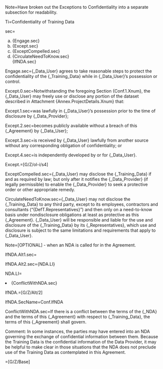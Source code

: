Note=Have broken out the Exceptions to Confidentiality into a separate subsection for readability.

Ti=Confidentiality of Training Data

sec=<ol type="a"><li>{Engage.sec}</li><li>{Except.sec}</li><li>{ExceptCompelled.sec}</li><li>{CirculateNeedToKnow.sec}</li>{IfNDA.sec}</ol>

Engage.sec={_Data_User} agrees to take reasonable steps to protect the confidentiality of the {_Training_Data} while in {_Data_User}’s possession or control.

Except.0.sec=Notwithstanding the foregoing Section {Conf.1.Xnum}, the {_Data_User} may freely use or disclose any portion of the dataset described in Attachment {Annex.ProjectDetails.Xnum} that:

Except.1.sec=was lawfully in {_Data_User}’s possession prior to the time of disclosure by {_Data_Provider};

Except.2.sec=becomes publicly available without a breach of this {_Agreement} by {_Data_User};

Except.3.sec=is received by {_Data_User} lawfully from another source without any corresponding obligation of confidentiality; or

Except.4.sec=is independently developed by or for {_Data_User}.

Except.=[G/Z/ol-i/s4]

ExceptCompelled.sec={_Data_User} may disclose the {_Training_Data} if and as required by law; but only after it notifies the {_Data_Provider} (if legally permissible) to enable the {_Data_Provider} to seek a protective order or other appropriate remedy.

CirculateNeedToKnow.sec={_Data_User} may not disclose the {_Training_Data} to any third party, except to its employees, contractors and consultants (“{DefT.Representatives}”) and then only on a need-to-know basis under nondisclosure obligations at least as protective as this {_Agreement}. {_Data_User} will be responsible and liable for the use and disclosure of the {_Training_Data} by its {_Representatives}, which use and disclosure is subject to the same limitations and requirements that apply to {_Data_User}.

Note=[OPTIONAL] - when an NDA is called for in the Agreement.

IfNDA.Alt1.sec=</i>

IfNDA.Alt2.sec={NDA.LI}

NDA.LI=<li>{ConflictWithNDA.sec}</li>

IfNDA.=[G/Z/Alt/2]

IfNDA.SecName=Conf.IfNDA

ConflictWithNDA.sec=If there is a conflict between the terms of the {_NDA} and the terms of this {_Agreement} with respect to {_Training_Data}, the terms of this {_Agreement} shall govern.

Comment: In some instances, the parties may have entered into an NDA governing the exchange of confidential information between them. Because the Training Data is the confidential information of the Data Provider, it may be helpful to make clear in those situations that the NDA does not preclude use of the Training Data as contemplated in this Agreement.

=[G/Z/Base]
